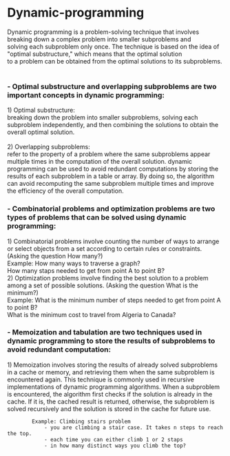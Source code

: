 # Dynamic-programming

Dynamic programming is a problem-solving technique that involves breaking down a complex problem into smaller subproblems and </br>
      solving each subproblem only once. The technique is based on the idea of "optimal substructure," which means that the optimal solution</br>
      to a problem can be obtained from the optimal solutions to its subproblems.</br></br>
	<h3>- Optimal substructure and overlapping subproblems are two important concepts in dynamic programming:</h3>
		1) Optimal substructure: </br>
    breaking down the problem into smaller subproblems, solving each subproblem independently, and then combining the solutions to obtain the overall optimal solution.</br></br>
		2) Overlapping subproblems: </br>
refer to the property of a problem where the same subproblems appear multiple times in the computation of the overall solution. dynamic programming can be used to avoid redundant computations by storing the results of each subproblem in a table or array. By doing so, the algorithm can avoid recomputing the same subproblem multiple times and improve the efficiency of the overall computation.
		  <h3>	- Combinatorial problems and optimization problems are two types of problems that can be solved using dynamic programming:</h3>
	 	1) Combinatorial problems involve counting the number of ways to arrange or select objects from a set according to certain rules 			   or constraints. (Asking the question How many?)</br>
			Example: How many ways to traverse a graph?</br>
				 How many staps needed to get from point A to point B?</br>
		2) Optimization problems involve finding the best solution to a problem among a set of possible solutions. 
		   (Asking the question What is the minimum?)</br>
		   	Example: What is the minimum number of steps needed to get from point A to point B?</br>
		   		  What is the minimum cost to travel from Algeria to Canada?</br>
	<h3>- Memoization and tabulation are two techniques used in dynamic programming to store the results of subproblems to avoid redundant computation:</h3>
	 	1) Memoization involves storing the results of already solved subproblems in a cache or memory, and retrieving them when the same subproblem is encountered again.
	           This technique is commonly used in recursive implementations of dynamic programming algorithms. When a subproblem is 			   encountered, the algorithm first checks if the solution is already in the cache. If it is, the cached result is returned, 			   otherwise, the subproblem is solved recursively and the solution is stored in the cache for future use.
		
			Example: Climbing stairs problem
				- you are climbing a stair case. It takes n steps to reach the top.
				- each time you can either climb 1 or 2 staps
				- in how many distinct ways you climb the top?
